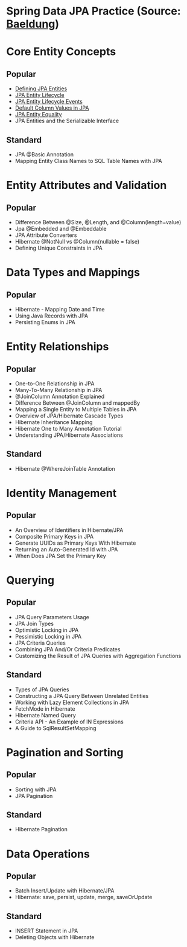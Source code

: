 # Spring Data JPA Practice (Source: [Baeldung](https://www.baeldung.com/learn-jpa-hibernate))

# Core Entity Concepts
## Popular
- [Defining JPA Entities](https://github.com/sakethsusarla/spring-data-jpa/tree/defining-jpa-entities)
- [JPA Entity Lifecycle](https://github.com/sakethsusarla/spring-data-jpa/tree/jpa-entity-lifecycle)
- [JPA Entity Lifecycle Events](https://github.com/sakethsusarla/spring-data-jpa/tree/jpa-entity-lifecycle-events)
- [Default Column Values in JPA](https://github.com/sakethsusarla/spring-data-jpa/tree/jpa-default-column-values)
- [JPA Entity Equality](https://github.com/sakethsusarla/spring-data-jpa/tree/jpa-entity-equality)
- JPA Entities and the Serializable Interface

## Standard
- JPA @Basic Annotation
- Mapping Entity Class Names to SQL Table Names with JPA

# Entity Attributes and Validation
## Popular
- Difference Between @Size, @Length, and @Column(length=value)
- Jpa @Embedded and @Embeddable
- JPA Attribute Converters
- Hibernate @NotNull vs @Column(nullable = false)
- Defining Unique Constraints in JPA

# Data Types and Mappings
## Popular
- Hibernate - Mapping Date and Time
- Using Java Records with JPA
- Persisting Enums in JPA

# Entity Relationships
## Popular
- One-to-One Relationship in JPA
- Many-To-Many Relationship in JPA
- @JoinColumn Annotation Explained
- Difference Between @JoinColumn and mappedBy
- Mapping a Single Entity to Multiple Tables in JPA
- Overview of JPA/Hibernate Cascade Types
- Hibernate Inheritance Mapping
- Hibernate One to Many Annotation Tutorial
- Understanding JPA/Hibernate Associations

## Standard
- Hibernate @WhereJoinTable Annotation

# Identity Management
## Popular
- An Overview of Identifiers in Hibernate/JPA
- Composite Primary Keys in JPA
- Generate UUIDs as Primary Keys With Hibernate
- Returning an Auto-Generated Id with JPA
- When Does JPA Set the Primary Key

# Querying
## Popular
- JPA Query Parameters Usage
- JPA Join Types
- Optimistic Locking in JPA
- Pessimistic Locking in JPA
- JPA Criteria Queries
- Combining JPA And/Or Criteria Predicates
- Customizing the Result of JPA Queries with Aggregation Functions

## Standard
- Types of JPA Queries
- Constructing a JPA Query Between Unrelated Entities
- Working with Lazy Element Collections in JPA
- FetchMode in Hibernate
- Hibernate Named Query
- Criteria API - An Example of IN Expressions
- A Guide to SqlResultSetMapping

# Pagination and Sorting
## Popular
- Sorting with JPA
- JPA Pagination

## Standard
- Hibernate Pagination

# Data Operations
## Popular
- Batch Insert/Update with Hibernate/JPA
- Hibernate: save, persist, update, merge, saveOrUpdate

## Standard
- INSERT Statement in JPA
- Deleting Objects with Hibernate

